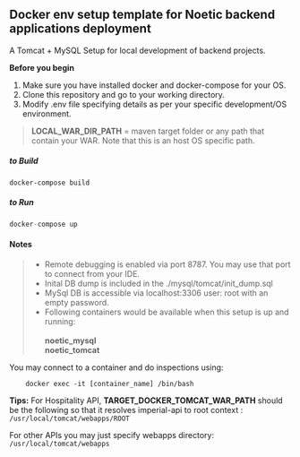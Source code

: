 ## Docker env setup template for Noetic backend applications deployment

A Tomcat + MySQL Setup for local development of backend projects.

**Before you begin**
1. Make sure you have installed docker and docker-compose for your OS.
2. Clone this repository and go to your working directory.
3. Modify .env file specifying details as per your specific development/OS environment.

> **LOCAL_WAR_DIR_PATH** = maven target folder or any path that contain your WAR. Note that this is an host OS specific path.



##### to Build
```
docker-compose build
```

##### to Run
```s
docker-compose up
```
#### <i class="icon-file"></i> Notes
> - Remote debugging is enabled via port 8787. You may use that port to connect from your IDE.
> - Inital DB dump is included in the ./mysql/tomcat/init_dump.sql
> - MySql DB is accessible via localhost:3306 user: root with an empty password. 
> - Following containers would be available when this setup is up and running: <br/><br/>
	**noetic_mysql**	 <br/>
	**noetic_tomcat**
	
You may connect to a container and do inspections using:
```
	docker exec -it [container_name] /bin/bash 
```

 **Tips:** 
For Hospitality API, **TARGET_DOCKER_TOMCAT_WAR_PATH** should be the following so that it resolves imperial-api to root context :
	```/usr/local/tomcat/webapps/ROOT```
	
For other APIs you may just specify webapps directory:<br/>
    ``` /usr/local/tomcat/webapps ```

